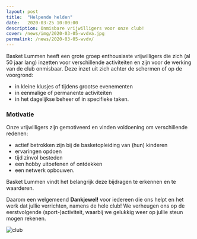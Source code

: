 ```yaml
---
layout: post
title:  "Helpende helden"
date:   2020-03-25 10:00:00
description: Onmisbare vrijwilligers voor onze club!
cover: /news/img/2020-03-05-wvdva.jpg
permalink: /news/2020-03-05-wvdv/
---
```


Basket Lummen heeft een grote groep enthousiaste vrijwilligers die zich (al 50 jaar lang) inzetten voor verschillende activiteiten en zijn voor de werking van de club onmisbaar. Deze inzet uit zich achter de schermen of op de voorgrond:
- in kleine klusjes of tijdens grootse evenementen
- in eenmalige of permanente activiteiten
- in het dagelijkse beheer of in specifieke taken.

### Motivatie

Onze vrijwilligers zijn gemotiveerd en vinden voldoening om verschillende redenen:
- actief betrokken zijn bij de basketopleiding van (hun) kinderen
- ervaringen opdoen
- tijd zinvol besteden
- een hobby uitoefenen of ontdekken
- een netwerk opbouwen.

Basket Lummen vindt het belangrijk deze bijdragen te erkennen en te waarderen.

Daarom een welgemeend **Dankjewel!** voor iedereen die ons helpt en het werk dat jullie verrichten, namens de hele club! We verheugen ons op de eerstvolgende (sport-)activiteit, waarbij we gelukkig weer op jullie steun mogen rekenen.

![club](/news/img/2020-03-05-wvdvb.jpg)
